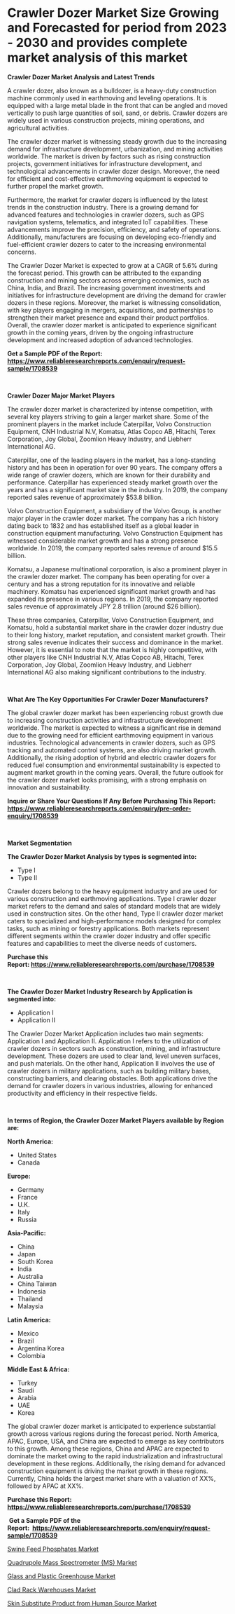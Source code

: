 <p><h1>Crawler Dozer Market Size Growing and Forecasted for period from 2023 - 2030 and provides complete market analysis of this market</h1></p><p><strong>Crawler Dozer Market Analysis and Latest Trends</strong></p>
<p><p>A crawler dozer, also known as a bulldozer, is a heavy-duty construction machine commonly used in earthmoving and leveling operations. It is equipped with a large metal blade in the front that can be angled and moved vertically to push large quantities of soil, sand, or debris. Crawler dozers are widely used in various construction projects, mining operations, and agricultural activities.</p><p>The crawler dozer market is witnessing steady growth due to the increasing demand for infrastructure development, urbanization, and mining activities worldwide. The market is driven by factors such as rising construction projects, government initiatives for infrastructure development, and technological advancements in crawler dozer design. Moreover, the need for efficient and cost-effective earthmoving equipment is expected to further propel the market growth.</p><p>Furthermore, the market for crawler dozers is influenced by the latest trends in the construction industry. There is a growing demand for advanced features and technologies in crawler dozers, such as GPS navigation systems, telematics, and integrated IoT capabilities. These advancements improve the precision, efficiency, and safety of operations. Additionally, manufacturers are focusing on developing eco-friendly and fuel-efficient crawler dozers to cater to the increasing environmental concerns.</p><p>The Crawler Dozer Market is expected to grow at a CAGR of 5.6% during the forecast period. This growth can be attributed to the expanding construction and mining sectors across emerging economies, such as China, India, and Brazil. The increasing government investments and initiatives for infrastructure development are driving the demand for crawler dozers in these regions. Moreover, the market is witnessing consolidation, with key players engaging in mergers, acquisitions, and partnerships to strengthen their market presence and expand their product portfolios. Overall, the crawler dozer market is anticipated to experience significant growth in the coming years, driven by the ongoing infrastructure development and increased adoption of advanced technologies.</p></p>
<p><strong>Get a Sample PDF of the Report:&nbsp; <a href="https://www.reliableresearchreports.com/enquiry/request-sample/1708539">https://www.reliableresearchreports.com/enquiry/request-sample/1708539</a></strong></p>
<p>&nbsp;</p>
<p><strong>Crawler Dozer Major Market Players</strong></p>
<p><p>The crawler dozer market is characterized by intense competition, with several key players striving to gain a larger market share. Some of the prominent players in the market include Caterpillar, Volvo Construction Equipment, CNH Industrial N.V, Komatsu, Atlas Copco AB, Hitachi, Terex Corporation, Joy Global, Zoomlion Heavy Industry, and Liebherr International AG.</p><p>Caterpillar, one of the leading players in the market, has a long-standing history and has been in operation for over 90 years. The company offers a wide range of crawler dozers, which are known for their durability and performance. Caterpillar has experienced steady market growth over the years and has a significant market size in the industry. In 2019, the company reported sales revenue of approximately $53.8 billion.</p><p>Volvo Construction Equipment, a subsidiary of the Volvo Group, is another major player in the crawler dozer market. The company has a rich history dating back to 1832 and has established itself as a global leader in construction equipment manufacturing. Volvo Construction Equipment has witnessed considerable market growth and has a strong presence worldwide. In 2019, the company reported sales revenue of around $15.5 billion.</p><p>Komatsu, a Japanese multinational corporation, is also a prominent player in the crawler dozer market. The company has been operating for over a century and has a strong reputation for its innovative and reliable machinery. Komatsu has experienced significant market growth and has expanded its presence in various regions. In 2019, the company reported sales revenue of approximately JPY 2.8 trillion (around $26 billion).</p><p>These three companies, Caterpillar, Volvo Construction Equipment, and Komatsu, hold a substantial market share in the crawler dozer industry due to their long history, market reputation, and consistent market growth. Their strong sales revenue indicates their success and dominance in the market. However, it is essential to note that the market is highly competitive, with other players like CNH Industrial N.V, Atlas Copco AB, Hitachi, Terex Corporation, Joy Global, Zoomlion Heavy Industry, and Liebherr International AG also making significant contributions to the industry.</p></p>
<p>&nbsp;</p>
<p><strong>What Are The Key Opportunities For Crawler Dozer Manufacturers?</strong></p>
<p><p>The global crawler dozer market has been experiencing robust growth due to increasing construction activities and infrastructure development worldwide. The market is expected to witness a significant rise in demand due to the growing need for efficient earthmoving equipment in various industries. Technological advancements in crawler dozers, such as GPS tracking and automated control systems, are also driving market growth. Additionally, the rising adoption of hybrid and electric crawler dozers for reduced fuel consumption and environmental sustainability is expected to augment market growth in the coming years. Overall, the future outlook for the crawler dozer market looks promising, with a strong emphasis on innovation and sustainability.</p></p>
<p><strong>Inquire or Share Your Questions If Any Before Purchasing This Report: <a href="https://www.reliableresearchreports.com/enquiry/pre-order-enquiry/1708539">https://www.reliableresearchreports.com/enquiry/pre-order-enquiry/1708539</a></strong></p>
<p>&nbsp;</p>
<p><strong>Market Segmentation</strong></p>
<p><strong>The Crawler Dozer Market Analysis by types is segmented into:</strong></p>
<p><ul><li>Type I</li><li>Type II</li></ul></p>
<p><p>Crawler dozers belong to the heavy equipment industry and are used for various construction and earthmoving applications. Type I crawler dozer market refers to the demand and sales of standard models that are widely used in construction sites. On the other hand, Type II crawler dozer market caters to specialized and high-performance models designed for complex tasks, such as mining or forestry applications. Both markets represent different segments within the crawler dozer industry and offer specific features and capabilities to meet the diverse needs of customers.</p></p>
<p><strong>Purchase this Report:&nbsp;<a href="https://www.reliableresearchreports.com/purchase/1708539">https://www.reliableresearchreports.com/purchase/1708539</a></strong></p>
<p>&nbsp;</p>
<p><strong>The Crawler Dozer Market Industry Research by Application is segmented into:</strong></p>
<p><ul><li>Application I</li><li>Application II</li></ul></p>
<p><p>The Crawler Dozer Market Application includes two main segments: Application I and Application II. Application I refers to the utilization of crawler dozers in sectors such as construction, mining, and infrastructure development. These dozers are used to clear land, level uneven surfaces, and push materials. On the other hand, Application II involves the use of crawler dozers in military applications, such as building military bases, constructing barriers, and clearing obstacles. Both applications drive the demand for crawler dozers in various industries, allowing for enhanced productivity and efficiency in their respective fields.</p></p>
<p>&nbsp;</p>
<p><strong>In terms of Region, the Crawler Dozer Market Players available by Region are:</strong></p>
<p>
    <p> <strong> North America: </strong>
        <ul>
            <li>United States</li>
            <li>Canada</li>
        </ul>
        </p> 
    <p> <strong> Europe: </strong>
        <ul>
            <li>Germany</li>
            <li>France</li>
            <li>U.K.</li>
            <li>Italy</li>
            <li>Russia</li>
        </ul>
        </p> 
    <p> <strong> Asia-Pacific: </strong>
        <ul>
            <li>China</li>
            <li>Japan</li>
            <li>South Korea</li>
            <li>India</li>
            <li>Australia</li>
            <li>China Taiwan</li>
            <li>Indonesia</li>
            <li>Thailand</li>
            <li>Malaysia</li>
        </ul>
        </p> 
    <p> <strong> Latin America: </strong>
        <ul>
            <li>Mexico</li>
            <li>Brazil</li>
            <li>Argentina Korea</li>
            <li>Colombia</li>
        </ul>
        </p> 
    <p> <strong> Middle East & Africa: </strong>
        <ul>
            <li>Turkey</li>
            <li>Saudi</li>
            <li>Arabia</li>
            <li>UAE</li>
            <li>Korea</li>
        </ul>
    </p>
    </p>
<p><p>The global crawler dozer market is anticipated to experience substantial growth across various regions during the forecast period. North America, APAC, Europe, USA, and China are expected to emerge as key contributors to this growth. Among these regions, China and APAC are expected to dominate the market owing to the rapid industrialization and infrastructural development in these regions. Additionally, the rising demand for advanced construction equipment is driving the market growth in these regions. Currently, China holds the largest market share with a valuation of XX%, followed by APAC at XX%.</p></p>
<p><strong>Purchase this Report: <a href="https://www.reliableresearchreports.com/purchase/1708539">https://www.reliableresearchreports.com/purchase/1708539</a></strong></p>
<p>&nbsp;<strong>Get a Sample PDF of the Report:&nbsp;&nbsp;<a href="https://www.reliableresearchreports.com/enquiry/request-sample/1708539">https://www.reliableresearchreports.com/enquiry/request-sample/1708539</a></strong></p>
<p><strong></strong></p>
<p><p><a href="https://www.linkedin.com/pulse/swine-feed-phosphates-market-size-growth-forecast-from-ccsfc/">Swine Feed Phosphates Market</a></p><p><a href="https://issuu.com/reportprime-2/docs/quadrupole-mass-spectrometer-ms-market-size-2030.p?fr=xKAE9_zU1NQ">Quadrupole Mass Spectrometer (MS) Market</a></p><p><a href="https://www.linkedin.com/pulse/glass-plastic-greenhouse-market-size-2023-2030-global-1q99c/">Glass and Plastic Greenhouse Market</a></p><p><a href="https://medium.com/@pair.holy.proof/clad-rack-warehouses-market-analysis-and-sze-forecasted-for-period-from-2023-to-2030-0fa01c62ce08">Clad Rack Warehouses Market</a></p><p><a href="https://medium.com/@wall.see.write/skin-substitute-product-from-human-source-market-the-key-to-successful-business-strategy-forecast-51befe7b25d4">Skin Substitute Product from Human Source Market</a></p></p>